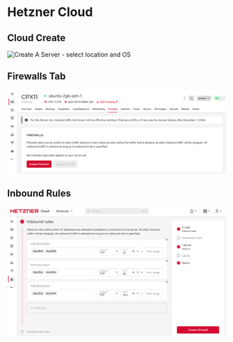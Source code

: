 # Hetzner Cloud

## Cloud Create

![Create A Server - select location and OS](../cloud-create.png)

## Firewalls Tab

![Individual server view - Firewalls tab](./cloud-firewalls-tab.png)

## Inbound Rules

![Inbound rules - allowing ports 22, 80, and 443](./cloud-inbound-rules.png)
